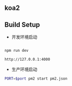 ## koa2

## Build Setup
* 开发环境启动
``` bash

npm run dev

http://127.0.0.1:4000

```

* 生产环境启动
``` bash
PORT=$port pm2 start pm2.json

```